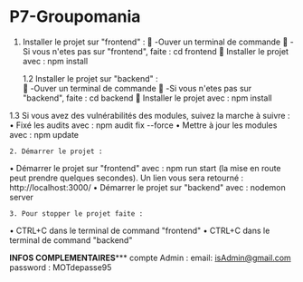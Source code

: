 # P7-Groupomania

1. Installer le projet sur "frontend" :
	-Ouver un terminal de commande
	-Si vous n'etes pas sur "frontend", faite : cd frontend
	Installer le projet avec : npm install

	1.2 Installer le projet sur "backend" :		
	-Ouver un terminal de commande
	-Si vous n'etes pas sur "backend", faite : cd backend
	Installer le projet avec : npm install

1.3 Si vous avez des vulnérabilités des modules, suivez la marche à suivre :
•	Fixé les audits avec : npm audit fix --force
•	Mettre à jour les modules avec : npm update

	2. Démarrer le projet :
•	Démarrer le projet sur "frontend" avec : npm run start (la mise en route peut prendre quelques secondes).
Un lien vous sera retourné : http://localhost:3000/
•	Démarrer le projet sur "backend" avec : nodemon server

	3. Pour stopper le projet faite : 
•	CTRL+C dans le terminal de command "frontend"
•	CTRL+C dans le terminal de command "backend"

**********INFOS COMPLEMENTAIRES*************
compte Admin : 
email: isAdmin@gmail.com
password : MOTdepasse95
